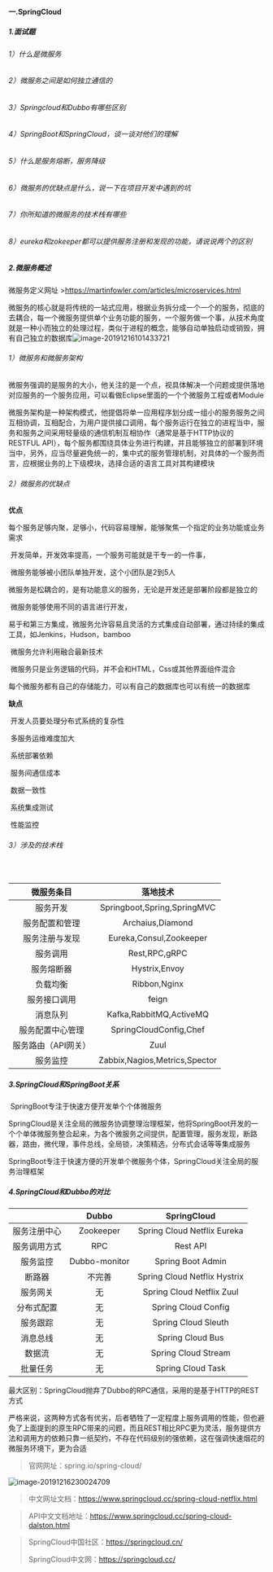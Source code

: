 #### 一.SpringCloud

##### 1.面试题

###### 1）什么是微服务

###### 2）微服务之间是如何独立通信的

###### 3）Springcloud和Dubbo有哪些区别

###### 4）SpringBoot和SpringCloud，谈一谈对他们的理解

###### 5）什么是服务熔断，服务降级

###### 6）微服务的优缺点是什么，说一下在项目开发中遇到的坑

###### 7）你所知道的微服务的技术栈有哪些

###### 8）eureka和zokeeper都可以提供服务注册和发现的功能，请说说两个的区别

##### 2.微服务概述

微服务定义网址 >https://martinfowler.com/articles/microservices.html

​	微服务的核心就是将传统的一站式应用，根据业务拆分成一个一个的服务，彻底的去耦合，每一个微服务提供单个业务功能的服务，一个服务做一个事，从技术角度就是一种小而独立的处理过程，类似于进程的概念，能够自动单独启动或销毁，拥有自己独立的数据库![image-20191216101433721](E:\Typora笔记\Pic\image-20191216101433721.png)

###### 1）微服务和微服务架构

​	微服务强调的是服务的大小，他关注的是一个点，视具体解决一个问题或提供落地对应服务的一个服务应用，可以看做Eclipse里面的一个个微服务工程或者Module

​	微服务架构是一种架构模式，他提倡将单一应用程序划分成一组小的服务服务之间互相协调，互相配合，为用户提供接口调用，每个服务运行在独立的进程当中，服务和服务之间采用轻量级的通信机制互相协作（通常是基于HTTP协议的RESTFUL     API），每个服务都围绕具体业务进行构建，并且能够独立的部署到环境当中，另外，应当尽量避免统一的，集中式的服务管理机制，对具体的一个服务而言，应根据业务的上下级模块，选择合适的语言工具对其构建模块

###### 2）微服务的优缺点

**优点**

​	每个服务足够内聚，足够小，代码容易理解，能够聚焦一个指定的业务功能或业务需求

​	开发简单，开发效率提高，一个服务可能就是干专一的一件事，

​	微服务能够被小团队单独开发，这个小团队是2到5人

​	微服务是松耦合的，是有功能意义的服务，无论是开发还是部署阶段都是独立的

​	微服务能够使用不同的语言进行开发，

​	易于和第三方集成，微服务允许容易且灵活的方式集成自动部署，通过持续的集成工具，如Jenkins，Hudson，bamboo

​	微服务允许利用融合最新技术

​	微服务只是业务逻辑的代码，并不会和HTML，Css或其他界面组件混合

​	每个微服务都有自己的存储能力，可以有自己的数据库也可以有统一的数据库

**缺点**

​	开发人员要处理分布式系统的复杂性

​	多服务运维难度加大

​	系统部署依赖

​	服务间通信成本

​	数据一致性

​	系统集成测试

​	性能监控

###### 3）涉及的技术栈

​	

|     微服务条目      |           落地技术            |
| :-----------------: | :---------------------------: |
|      服务开发       |  Springboot,Spring,SpringMVC  |
|   服务配置和管理    |       Archaius,Diamond        |
|   服务注册与发现    |    Eureka,Consul,Zookeeper    |
|      服务调用       |         Rest,RPC,gRPC         |
|     服务熔断器      |         Hystrix,Envoy         |
|      负载均衡       |         Ribbon,Nginx          |
|    服务接口调用     |             feign             |
|      消息队列       |    Kafka,RabbitMQ,ActiveMQ    |
|  服务配置中心管理   |    SpringCloudConfig,Chef     |
| 服务路由（API网关） |             Zuul              |
|      服务监控       | Zabbix,Nagios,Metrics,Spector |

##### 3.SpringCloud和SpringBoot关系

​	SpringBoot专注于快速方便开发单个个体微服务

​	SpringCloud是关注全局的微服务协调整理治理框架，他将SpringBoot开发的一个个单体微服务整合起来，为各个微服务之间提供，配置管理，服务发现，断路器，路由，微代理，事件总线，全局锁，决策精选，分布式会话等等集成服务

​	SpringBoot专注于快速方便的开发单个微服务个体，SpringCloud关注全局的服务治理框架

##### 4.**SpringCloud和Dubbo的对比**

|              |     Dubbo     |         SpringCloud          |
| :----------: | :-----------: | :--------------------------: |
| 服务注册中心 |   Zookeeper   | Spring Cloud Netflix Eureka  |
| 服务调用方式 |      RPC      |           Rest API           |
|   服务监控   | Dubbo-monitor |      Spring Boot Admin       |
|    断路器    |    不完善     | Spring Cloud Netflix Hystrix |
|   服务网关   |      无       |  Spring Cloud Netflix Zuul   |
|  分布式配置  |      无       |     Spring Cloud Config      |
|   服务跟踪   |      无       |     Spring Cloud Sleuth      |
|   消息总线   |      无       |       Spring Cloud Bus       |
|    数据流    |      无       |     Spring Cloud Stream      |
|   批量任务   |      无       |      Spring Cloud Task       |

​	最大区别：SpringCloud抛弃了Dubbo的RPC通信，采用的是基于HTTP的REST方式

​	严格来说，这两种方式各有优劣，后者牺牲了一定程度上服务调用的性能，但也避免了上面提到的原生RPC带来的问题，而且REST相比RPC更为灵活，服务提供方法和调用方的依赖只靠一纸契约，不存在代码级别的强依赖，这在强调快速烟花的微服务环境下，更为合适



> 官网网址：spring.io/spring-cloud/

![image-20191216230024709](E:\Typora笔记\Pic\image-20191216230024709.png)

> 中文网址文档：https://www.springcloud.cc/spring-cloud-netflix.html

> API中文文档地址：https://www.springcloud.cc/spring-cloud-dalston.html

> SpringCloud中国社区：https://springcloud.cn/
>
> SpringCloud中文网：https://springcloud.cc/











